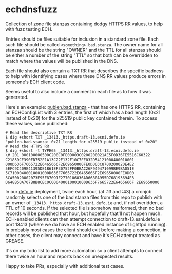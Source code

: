 # echdnsfuzz

Collection of zone file stanzas containing dodgy HTTPS RR values, to help with fuzz testing ECH.

Entries should be files suitable for inclusion in a standard zone file. Each such file should be
called ``<something>.bad.stanza``. The owner name for all stanzas should be the string "OWNER"
and the TTL for all stanzas should be either a number of the string "TTL" so that both can be
overridden to match where the values will be published in the DNS. 

Each file should also contain a TXT RR that describes the specific badness to help with 
identifying cases where these DNS RR values produce errors in someone's ECH client code.

Seems useful to also include a comment in each file as to how it was generated.

Here's an example: [publen.bad.stanza](publen.bad.stanza) - that has one 
HTTPS RR, containing an ECHConfigList with 3 entries, the first of which has a
bad length (0x21 instead of 0x20) for the x25519 public key contained therein.
To access these values, once published:

```
# Read the descriptive TXT RR
$ dig +short TXT _13413._https.draft-13.esni.defo.ie
"publen.bad.stanza: 0x21 length for x25519 public instead of 0x20"
# Read the HTTPS RR
$ dig +short -t TYPE65 _13413._https.draft-13.esni.defo.ie
\# 201 000100000500C200C0FE0D003C0200200021AE5F0D36FE5516C60322 C21859CE390FD752F1A13C22E132F10C7FE032D54121000400010001 000D636F7665722E6465666F2E69650000FE0D003C8700200020E4E2 5EFC9C409E41395DE1B61EF30752FF0BEAC26F949471099BE9BAD51E 5C71000400010001000D636F7665722E6465666F2E69650000FE0D00 3CA50020002073E95F87091F2770106036AD6680A955D768193694E3 D648B50A707B8B8CBC0C000400010001000D636F7665722E6465666F 2E69650000

```

In our [defo.ie](https://defo.ie) deployment, twice each hour, (at :13 and :43) a cronjob
randomly selects one of the bad stanza files from this repo to publish with an
owner of ``_13413._https.draft-13.esni.defo.ie`` and, if not overidden, a TTL
of 10 seconds.  If the selected file is somehow malformed, then no bad records
will be published that hour, but hopefully that'll not happen much.
ECH-enabled clients can then attempt connection to draft-13.esni.defo.ie port
13413 (where we do have an ECH enabled instance of lighttpd running).  In
probably most cases the client should exit before making a connection, in other
cases, the client may connect and have it's ECH attempt treated as GREASE.

It's on my todo list to add more automation so a client attempts to connect
there twice an hour and reports back on unexpected results.

Happy to take PRs, especially with additional test cases.


